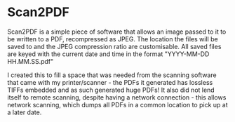 # Scan2PDF
Scan2PDF is a simple piece of software that allows an image passed to it to be written to a PDF, recompressed as JPEG. 
The location the files will be saved to and the JPEG compression ratio are customisable. All saved files are keyed with the current date and time in the format "YYYY-MM-DD HH.MM.SS.pdf"

I created this to fill a space that was needed from the scanning software that came with my printer/scanner - the PDFs it generated has lossless TIFFs embedded and as such generated huge PDFs! It also did not lend itself to remote scanning, despite having a network connection - this allows network scanning, which dumps all PDFs in a common location to pick up at a later date.

